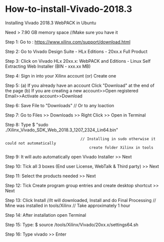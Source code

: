 # How-to-install-Vivado-2018.3
Installing Vivado 2018.3 WebPACK in Ubuntu

Need > 7.90 GB memory space           //Make sure you have it

Step 1: Go to : https://www.xilinx.com/support/download.html

Step 2: Go to Vivado Design Suite - HLx Editions - 20xx.x  Full Product

Step 3: Click on Vivado HLx 20xx.x: WebPACK and Editions - Linux Self Extracting Web Installer (BIN - xxx.xx MB)

Step 4: Sign in into your Xilinx account (or) Create one

Step 5: (a) If you already have an account Click "Download" at the end of the page
        (b) If you are creating a new account>>Open registered Email>>Activate account>>Download
        
Step 6: Save File to "Downloads"      // Or to any loaction

Step 7: Go to Files >> Downloads >> Right Click >> Open in Terminal

Step 8: Type $ "sudo ./Xilinx_Vivado_SDK_Web_2018.3_1207_2324_Lin64.bin" 

                                      // Installing in sudo otherwise it could not automatically 
                                          create folder Xilinx in tools
Step 9: It will auto automatically open Vivado Installer >> Next

Step 10: Tick all 3 boxes (End user License, WebTalk & Third party) >> Next

Step 11: Select the products needed >> Next

Step 12: Tick Create program group entries and create desktop shortcut >> Next

Step 13: Click Install        //It will downloaded, Install and do Final Processing
                              // Mine was installed in tools/Xilinx
                              // Take approximately 1 hour

Step 14: After installation open Terminal

Step 15: Type: $ source /tools/Xilinx/Vivado/20xx.x/settings64.sh

Step 16: Type vivado >> Enter
